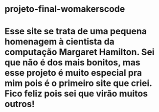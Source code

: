 # projeto-final-womakerscode

# Esse site se trata de uma pequena homenagem à cientista da computação Margaret Hamilton. Sei que não é dos mais bonitos, mas esse projeto é muito especial pra mim pois é o primeiro site que criei. Fico feliz pois sei que virão muitos outros!